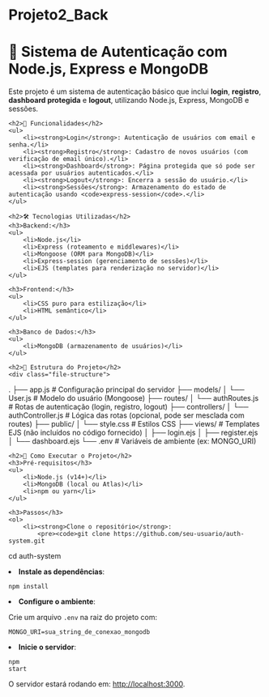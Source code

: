 # Projeto2_Back


<html lang="pt-BR">
<body>
    <h1>📝 Sistema de Autenticação com Node.js, Express e MongoDB</h1>
    <p>Este projeto é um sistema de autenticação básico que inclui <strong>login</strong>, <strong>registro</strong>, <strong>dashboard protegida</strong> e <strong>logout</strong>, utilizando Node.js, Express, MongoDB e sessões.</p>

    <h2>🚀 Funcionalidades</h2>
    <ul>
        <li><strong>Login</strong>: Autenticação de usuários com email e senha.</li>
        <li><strong>Registro</strong>: Cadastro de novos usuários (com verificação de email único).</li>
        <li><strong>Dashboard</strong>: Página protegida que só pode ser acessada por usuários autenticados.</li>
        <li><strong>Logout</strong>: Encerra a sessão do usuário.</li>
        <li><strong>Sessões</strong>: Armazenamento do estado de autenticação usando <code>express-session</code>.</li>
    </ul>

    <h2>🛠️ Tecnologias Utilizadas</h2>
    <h3>Backend:</h3>
    <ul>
        <li>Node.js</li>
        <li>Express (roteamento e middlewares)</li>
        <li>Mongoose (ORM para MongoDB)</li>
        <li>Express-session (gerenciamento de sessões)</li>
        <li>EJS (templates para renderização no servidor)</li>
    </ul>

    <h3>Frontend:</h3>
    <ul>
        <li>CSS puro para estilização</li>
        <li>HTML semântico</li>
    </ul>

    <h3>Banco de Dados:</h3>
    <ul>
        <li>MongoDB (armazenamento de usuários)</li>
    </ul>

    <h2>📂 Estrutura do Projeto</h2>
    <div class="file-structure">
.
├── app.js                # Configuração principal do servidor
├── models/
│   └── User.js           # Modelo do usuário (Mongoose)
├── routes/
│   └── authRoutes.js     # Rotas de autenticação (login, registro, logout)
├── controllers/
│   └── authController.js # Lógica das rotas (opcional, pode ser mesclada com routes)
├── public/
│   └── style.css         # Estilos CSS
├── views/                # Templates EJS (não incluídos no código fornecido)
│   ├── login.ejs
│   ├── register.ejs
│   └── dashboard.ejs
└── .env                  # Variáveis de ambiente (ex: MONGO_URI)
    </div>

    <h2>🔧 Como Executar o Projeto</h2>
    <h3>Pré-requisitos</h3>
    <ul>
        <li>Node.js (v14+)</li>
        <li>MongoDB (local ou Atlas)</li>
        <li>npm ou yarn</li>
    </ul>

    <h3>Passos</h3>
    <ol>
        <li><strong>Clone o repositório</strong>:
            <pre><code>git clone https://github.com/seu-usuario/auth-system.git
cd auth-system</code></pre>
        </li>
        <li><strong>Instale as dependências</strong>:
            <pre><code>npm install</code></pre>
        </li>
        <li><strong>Configure o ambiente</strong>:
            <p>Crie um arquivo <code>.env</code> na raiz do projeto com:</p>
            <pre><code>MONGO_URI=sua_string_de_conexao_mongodb</code></pre>
        </li>
        <li><strong>Inicie o servidor</strong>:
            <pre><code>npm start</code></pre>
            <p>O servidor estará rodando em: <a href="http://localhost:3000">http://localhost:3000</a>.</p>
        </li>
    </ol>
</body>
</html>
